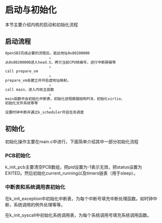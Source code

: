 # 启动与初始化

本节主要介绍内核的启动和初始化流程

## 启动流程

```sh
OpenSBI完成必要的流程后，抵达地址0x80200000
                    ↓
从0x80200000进入head.S，拷贝当前CPU核编号，进行中断屏蔽等
                    ↓
call prepare_vm
                    ↓
prepare_vm会建立并开启虚地址映射。
                    ↓          
call main，进入内核主函数
                    ↓
main函数中会初始化中断表，初始化进程数据结构PCB，初始化virtio，
初始化文件系统等等
                    ↓
设置时钟中断并通过k_scheduler开启任务调度
```

## 初始化

初始化操作主要在main.c中进行，下面简单介绍其中一部分初始化流程

### PCB初始化

k_init_pcb主要清空PCB数组，把pid设置为-1表示无效，把status设置为EXITED。然后初始化current_running以及timers链表（用于sleep）。

### 中断表和系统调用表初始化

在k_init_exception中初始化中断表，为每个中断号填充中断处理函数。如时钟中断，系统调用的例外处理等等。

在k_init_syscall中初始化系统调用表，为每个系统调用号填充系统调用函数。